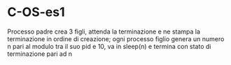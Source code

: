 # C-OS-es1
Processo padre crea 3 figli, attenda la terminazione e ne stampa la terminazione in ordine di creazione;  ogni processo figlio genera un numero n pari al modulo tra il suo pid e 10, va in sleep(n)  e termina con stato di terminazione pari ad n 
